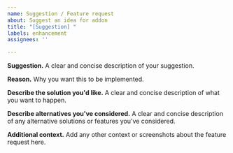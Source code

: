 ```yaml
---
name: Suggestion / Feature request
about: Suggest an idea for addon
title: "[Suggestion] "
labels: enhancement
assignees: ''

---
```


**Suggestion.**
A clear and concise description of your suggestion.

**Reason.**
Why you want this to be implemented. 

**Describe the solution you'd like.**
A clear and concise description of what you want to happen.

**Describe alternatives you've considered.**
A clear and concise description of any alternative solutions or features you've considered.

**Additional context.**
Add any other context or screenshots about the feature request here.
